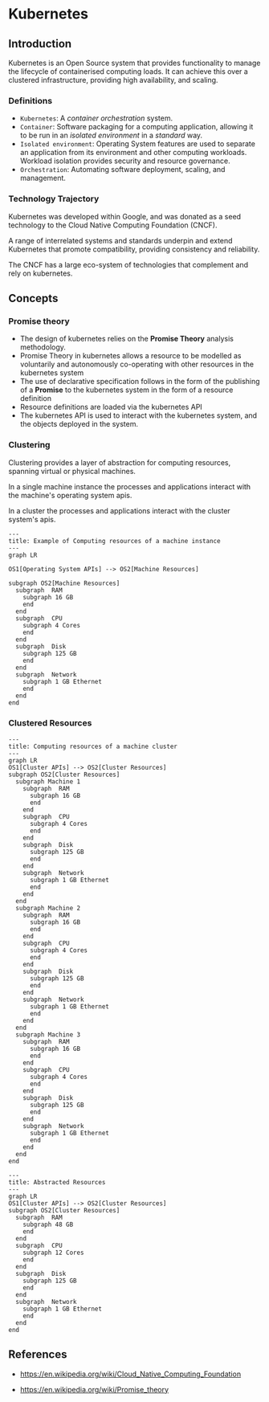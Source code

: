 # Kubernetes

## Introduction

Kubernetes is an Open Source system that provides functionality to manage the lifecycle of containerised computing loads. It can achieve this over a clustered infrastructure, providing high availability, and scaling.

### Definitions

- `Kubernetes`: A *container* *orchestration* system.
- `Container`: Software packaging for a computing application, allowing it to be run in an *isolated environment* in a *standard* way.
- `Isolated environment`: Operating System features are used to separate an application from its environment and other computing workloads. Workload isolation provides security and resource governance.
- `Orchestration`: Automating software deployment, scaling, and management.

### Technology Trajectory

Kubernetes was developed within Google, and was donated as a seed technology to the Cloud Native Computing Foundation (CNCF).

A range of interrelated systems and standards underpin and extend Kubernetes that promote compatibility, providing consistency and reliability.

The CNCF has a large eco-system of technologies that complement and rely on kubernetes.

## Concepts

### Promise theory

- The design of kubernetes relies on the **Promise Theory** analysis methodology.
- Promise Theory in kubernetes allows a resource to be modelled as voluntarily and autonomously co-operating with other resources in the kubernetes system
- The use of declarative specification follows in the form of the publishing of a **Promise** to the kubernetes system in the form of a resource definition
- Resource definitions are loaded via the kubernetes API
- The kubernetes API is used to interact with the kubernetes system, and the objects deployed in the system.

### Clustering

Clustering provides a layer of abstraction for computing resources, spanning virtual or physical machines.

In a single machine instance the processes and applications interact with the machine's operating system apis.

In a cluster the processes and applications interact with the cluster system's apis.

```mermaid
---
title: Example of Computing resources of a machine instance
---
graph LR

OS1[Operating System APIs] --> OS2[Machine Resources]

subgraph OS2[Machine Resources]
  subgraph  RAM
    subgraph 16 GB
    end
  end
  subgraph  CPU
    subgraph 4 Cores
    end
  end
  subgraph  Disk
    subgraph 125 GB
    end
  end
  subgraph  Network
    subgraph 1 GB Ethernet
    end
  end
end
```

### Clustered Resources

```mermaid
---
title: Computing resources of a machine cluster
---
graph LR
OS1[Cluster APIs] --> OS2[Cluster Resources]
subgraph OS2[Cluster Resources]
  subgraph Machine 1
    subgraph  RAM
      subgraph 16 GB
      end
    end
    subgraph  CPU
      subgraph 4 Cores
      end
    end
    subgraph  Disk
      subgraph 125 GB
      end
    end
    subgraph  Network
      subgraph 1 GB Ethernet
      end
    end
  end
  subgraph Machine 2
    subgraph  RAM
      subgraph 16 GB
      end
    end
    subgraph  CPU
      subgraph 4 Cores
      end
    end
    subgraph  Disk
      subgraph 125 GB
      end
    end
    subgraph  Network
      subgraph 1 GB Ethernet
      end
    end
  end
  subgraph Machine 3
    subgraph  RAM
      subgraph 16 GB
      end
    end
    subgraph  CPU
      subgraph 4 Cores
      end
    end
    subgraph  Disk
      subgraph 125 GB
      end
    end
    subgraph  Network
      subgraph 1 GB Ethernet
      end
    end
  end
end
```

```mermaid
---
title: Abstracted Resources
---
graph LR
OS1[Cluster APIs] --> OS2[Cluster Resources]
subgraph OS2[Cluster Resources]
  subgraph  RAM
    subgraph 48 GB
    end
  end
  subgraph  CPU
    subgraph 12 Cores
    end
  end
  subgraph  Disk
    subgraph 125 GB
    end
  end
  subgraph  Network
    subgraph 1 GB Ethernet
    end
  end
end
```

## References

- <https://en.wikipedia.org/wiki/Cloud_Native_Computing_Foundation>

- <https://en.wikipedia.org/wiki/Promise_theory>
